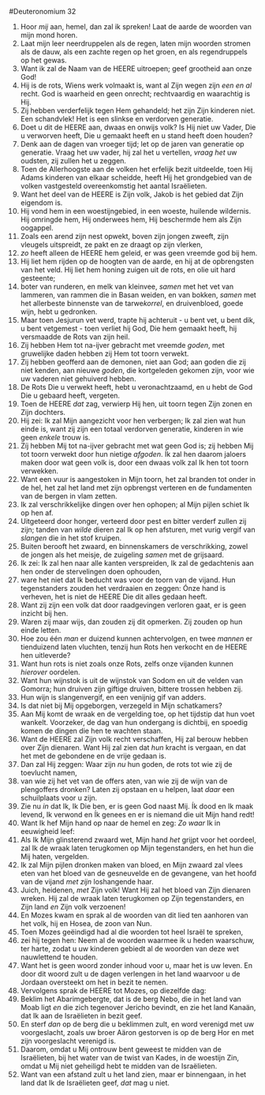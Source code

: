 #Deuteronomium 32
1. Hoor *mij* aan, hemel, dan zal ik spreken! Laat de aarde de woorden van mijn mond horen. 
2. Laat mijn leer neerdruppelen als de regen, laten mijn woorden stromen als de dauw, als een zachte regen op het groen, en als regendruppels op het gewas. 
3. Want ik zal de Naam van de HEERE uitroepen; geef grootheid aan onze God! 
4. Hij is de rots, Wiens werk volmaakt is, want al Zijn wegen zijn *een en al* recht. God is waarheid en geen onrecht; rechtvaardig en waarachtig is Hij. 
5. Zij hebben verderfelijk tegen Hem gehandeld; het zijn Zijn kinderen niet. Een schandvlek! Het is een slinkse en verdorven generatie. 
6. Doet u dit de HEERE aan, dwaas en onwijs volk? Is Hij niet uw Vader, Die u verworven heeft, Die u gemaakt heeft en u stand heeft doen houden? 
7. Denk aan de dagen van vroeger tijd; let op de jaren van generatie op generatie. Vraag het uw vader, hij zal het u vertellen, *vraag het* uw oudsten, zij zullen het u zeggen. 
8. Toen de Allerhoogste aan de volken het erfelijk bezit uitdeelde, toen Hij Adams kinderen van elkaar scheidde, heeft Hij het grondgebied van de volken vastgesteld overeenkomstig het aantal Israëlieten. 
9. Want het deel van de HEERE is Zijn volk, Jakob is het gebied dat Zijn eigendom is. 
10. Hij vond hem in een woestijngebied, in een woeste, huilende wildernis. Hij omringde hem, Hij onderwees hem, Hij beschermde hem als Zijn oogappel. 
11. Zoals een arend zijn nest opwekt, boven zijn jongen zweeft, zijn vleugels uitspreidt, ze pakt en ze draagt op zijn vlerken, 
12. *zo* heeft alleen de HEERE hem geleid, er was geen vreemde god bij hem. 
13. Hij liet hem rijden op de hoogten van de aarde, en hij at de opbrengsten van het veld. Hij liet hem honing zuigen uit de rots, en olie uit hard gesteente; 
14. boter van runderen, en melk van kleinvee, *samen* met het vet van lammeren, van rammen die in Basan weiden, en van bokken, *samen* met het allerbeste binnenste van de tarwe*korrel*, en druivenbloed, goede wijn, hebt u gedronken. 
15. Maar toen Jesjurun vet werd, trapte hij achteruit - u bent vet, u bent dik, u bent vetgemest - toen verliet hij God, Die hem gemaakt heeft, hij versmaadde de Rots van zijn heil. 
16. Zij hebben Hem tot na-ijver gebracht met vreemde *goden*, met gruwelijke daden hebben zij Hem tot toorn verwekt. 
17. Zij hebben geofferd aan de demonen, niet aan God; aan goden die zij niet kenden, aan nieuwe *goden*, die kortgeleden gekomen zijn, voor wie uw vaderen niet gehuiverd hebben. 
18. De Rots Die u verwekt heeft, hebt u veronachtzaamd, en u hebt de God Die u gebaard heeft, vergeten. 
19. Toen de HEERE *dat* zag, verwierp Hij hen, uit toorn tegen Zijn zonen en Zijn dochters. 
20. Hij zei: Ik zal Mijn aangezicht voor hen verbergen; Ik zal zien wat hun einde is, want zij zijn een totaal verdorven generatie, kinderen in wie geen *enkele* trouw is. 
21. Zíj hebben Mij tot na-ijver gebracht met wat geen God is; zij hebben Mij tot toorn verwekt door hun nietige *afgoden*. Ík zal hen daarom jaloers maken door wat geen volk is, door een dwaas volk zal Ik hen tot toorn verwekken. 
22. Want een vuur is aangestoken in Mijn toorn, het zal branden tot onder in de hel, het zal het land met zijn opbrengst verteren en de fundamenten van de bergen in vlam zetten. 
23. Ik zal verschrikkelijke dingen over hen ophopen; al Mijn pijlen schiet Ik op hen af. 
24. Uitgeteerd door honger, verteerd door pest en bitter verderf zullen zij zijn; tanden van *wilde* dieren zal Ik op hen afsturen, met vurig vergif van *slangen* die in het stof kruipen. 
25. Buiten berooft het zwaard, en binnenskamers de verschrikking, zowel de jongen als het meisje, de zuigeling *samen* met de grijsaard. 
26. Ik zei: Ik zal hen naar alle kanten verspreiden, Ik zal de gedachtenis aan hen onder de stervelingen doen ophouden, 
27. ware het niet dat Ik beducht was voor de toorn van de vijand. Hun tegenstanders zouden het verdraaien en zeggen: Ónze hand is verheven, het is niet de HEERE Die dit alles gedaan heeft. 
28. Want zij zijn een volk dat door raadgevingen verloren gaat, er is geen inzicht bij hen. 
29. Waren zij maar wijs, dan zouden zij dit opmerken. Zij zouden op hun einde letten. 
30. Hoe zou één *man* er duizend kunnen achtervolgen, en twee *mannen* er tienduizend laten vluchten, tenzij hun Rots hen verkocht en de HEERE hen uitleverde? 
31. Want hun rots is niet zoals onze Rots, zelfs onze vijanden kunnen *hierover* oordelen. 
32. Want hun wijnstok is uit de wijnstok van Sodom en uit de velden van Gomorra; hun druiven zijn giftige druiven, bittere trossen hebben zij. 
33. Hun wijn is slangenvergif, en een venijnig gif van adders. 
34. Is dat niet bij Mij opgeborgen, verzegeld in Mijn schatkamers? 
35. Aan Mij komt de wraak en de vergelding toe, op het tijdstip dat hun voet wankelt. Voorzeker, de dag van hun ondergang is dichtbij, en spoedig komen de dingen die hen te wachten staan. 
36. Want de HEERE zal Zijn volk recht verschaffen, Hij zal berouw hebben over Zijn dienaren. Want Hij zal zien dat *hun* kracht is vergaan, en dat het met de gebondene en de vrije gedaan is. 
37. Dan zal Hij zeggen: Waar zijn *nu* hun goden, de rots tot wie zij de toevlucht namen, 
38. van wie zij het vet van de offers aten, van wie zij de wijn van de plengoffers dronken? Laten zij opstaan en u helpen, laat *daar* een schuilplaats voor u zijn. 
39. Zie nu *in* dat Ik, Ik Die ben, er is geen God naast Mij. Ík dood en Ik maak levend, Ik verwond en Ík genees en er is niemand die uit Mijn hand redt! 
40. Want Ik hef Mijn hand op naar de hemel en zeg: *Zo waar* Ik in eeuwigheid leef: 
41. Als Ik Mijn glinsterend zwaard wet, Mijn hand *het* grijpt voor het oordeel, zal Ik de wraak laten terugkomen op Mijn tegenstanders, en het hun die Mij haten, vergelden. 
42. Ik zal Mijn pijlen dronken maken van bloed, en Mijn zwaard zal vlees eten van het bloed van de gesneuvelde en de gevangene, van het hoofd van de vijand *met zijn* loshangende haar. 
43. Juich, heidenen, *met* Zijn volk! Want Hij zal het bloed van Zijn dienaren wreken. Hij zal de wraak laten terugkomen op Zijn tegenstanders, en Zijn land *en* Zijn volk verzoenen!
44. En Mozes kwam en sprak al de woorden van dit lied ten aanhoren van het volk, hij en Hosea, de zoon van Nun.
45. Toen Mozes geëindigd had al die woorden tot heel Israël te spreken,
46. zei hij tegen hen: Neem al de woorden waarmee ik u heden waarschuw, ter harte, zodat u uw kinderen gebiedt al de woorden van deze wet nauwlettend te houden.
47. Want het is geen woord zonder inhoud voor u, maar het is uw leven. En door dit woord zult u de dagen verlengen in het land waarvoor u de Jordaan oversteekt om het in bezit te nemen.
48. Vervolgens sprak de HEERE tot Mozes, op diezelfde dag:
49. Beklim het Abarimgebergte, dat is de berg Nebo, die in het land van Moab ligt *en* die zich tegenover Jericho bevindt, en zie het land Kanaän, dat Ik aan de Israëlieten in bezit geef.
50. En sterf *dan* op de berg die u beklimmen zult, en word verenigd met uw voorgeslacht, zoals uw broer Aäron gestorven is op de berg Hor en met zijn voorgeslacht verenigd is.
51. Daarom, omdat u Mij ontrouw bent geweest te midden van de Israëlieten, bij het water van de twist van Kades, in de woestijn Zin, omdat u Mij niet geheiligd hebt te midden van de Israëlieten.
52. Want van een afstand zult u het land zien, maar er binnengaan, in het land dat Ik de Israëlieten geef, *dat* mag u niet.
